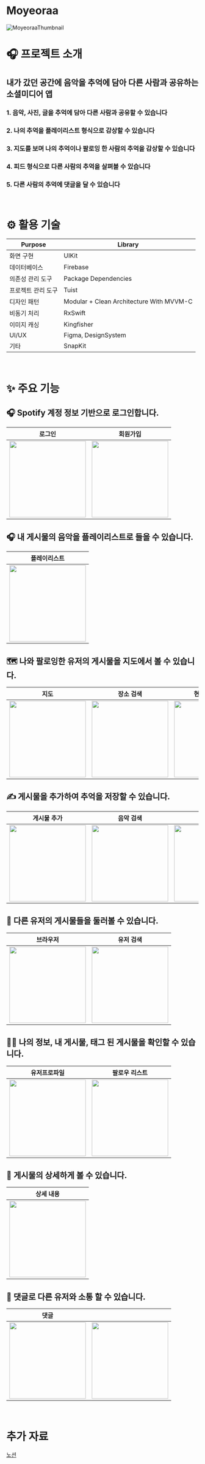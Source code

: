 # Moyeoraa

![MoyeoraaThumbnail](https://github.com/yummyhawaiianpizzakim/Moyeoraa/assets/116874091/cdeadf4f-ac70-42aa-9d26-dcf24158c0b2)

# 🎧 프로젝트 소개  

## 내가 갔던 공간에 음악을 추억에 담아 다른 사람과 공유하는 소셜미디어 앱  
### 1. 음악, 사진, 글을 추억에 담아 다른 사람과 공유할 수 있습니다  
### 2. 나의 추억을 플레이리스트 형식으로 감상할 수 있습니다  
### 3. 지도를 보며 나의 추억이나 팔로잉 한 사람의 추억을 감상할 수 있습니다  
### 4. 피드 형식으로 다른 사람의 추억을 살펴볼 수 있습니다  
### 5. 다른 사람의 추억에 댓글을 달 수 있습니다  
<br>

# :gear: 활용 기술  
 | Purpose                                                   | Library                                                   |
| ------------------------------------------------------------ | ------------------------------------------------------- |
| 화면 구현 | UIKit |
| 데이터베이스 | Firebase |
| 의존성 관리 도구 | Package Dependencies |
| 프로젝트 관리 도구 | Tuist |
| 디자인 패턴 | Modular + Clean Architecture With MVVM-C |
| 비동기 처리 | RxSwift |
| 이미지 캐싱 | Kingfisher |
| UI/UX | Figma, DesignSystem |
| 기타 | SnapKit |

<br>

# ✨ 주요 기능  
## 🎧 Spotify 계정 정보 기반으로 로그인합니다.  
| 로그인 | 회원가입 |
|:-:|:-:|
| <img src="https://github.com/yummyhawaiianpizzakim/MeloPlace/assets/116874091/af6b2ae6-41b4-4e26-9f97-07c38d9b61fb" width="200"> | <img src="https://github.com/yummyhawaiianpizzakim/MeloPlace/assets/116874091/008ce4f1-430d-4ba0-bf12-74e41034e88f" width="200"> |  
## 🎧 내 게시물의 음악을 플레이리스트로 들을 수 있습니다.  
| 플레이리스트 |
|:-:|
| <img src="https://github.com/yummyhawaiianpizzakim/MeloPlace/assets/116874091/63753ee6-8219-417d-9879-688283e7399c" width="200"> |  

## 🗺️ 나와 팔로잉한 유저의 게시물을 지도에서 볼 수 있습니다.  
| 지도 | 장소 검색 | 현재 위치 검색 |
|:-:|:-:|:-:|
| <img src="https://github.com/yummyhawaiianpizzakim/MeloPlace/assets/116874091/78187e11-5bfb-4977-8af3-4d98e51a73a0" width="200"> | <img src="https://github.com/yummyhawaiianpizzakim/MeloPlace/assets/116874091/9b4f4188-429d-407a-bccd-4248d510a95e" width="200"> | <img src="https://github.com/yummyhawaiianpizzakim/MeloPlace/assets/116874091/8644ef37-dd00-4e3b-9c1e-b6fa341cdcd3" width="200"> |  

## ✍️ 게시물을 추가하여 추억을 저장할 수 있습니다.  
| 게시물 추가 | 음악 검색 | 날짜 선택 |
|:-:|:-:|:-:|
| <img src="https://github.com/yummyhawaiianpizzakim/MeloPlace/assets/116874091/77db3761-0102-4e77-b110-3e804169156b" width="200"> | <img src="https://github.com/yummyhawaiianpizzakim/MeloPlace/assets/116874091/263d4b89-4d28-47ee-933a-ae1646f3da00" width="200"> | <img src="https://github.com/yummyhawaiianpizzakim/MeloPlace/assets/116874091/31113ec6-cdb3-471c-9503-e4ed7e8dd079" width="200"> |  

## 👀 다른 유저의 게시물들을 둘러볼 수 있습니다.  
| 브라우저 | 유저 검색 |
|:-:|:-:|
| <img src="https://github.com/yummyhawaiianpizzakim/MeloPlace/assets/116874091/351f9547-5587-46a4-bd66-c4314cb9d3a9" width="200"> | <img src="https://github.com/yummyhawaiianpizzakim/MeloPlace/assets/116874091/f2570cc4-19a5-4abd-ba49-9c9f41dae707" width="200"> |  

## 👨‍⚕️ 나의 정보, 내 게시물, 태그 된 게시물을 확인할 수 있습니다.   
| 유저프로파일 | 팔로우 리스트 |
|:-:|:-:|
| <img src="https://github.com/yummyhawaiianpizzakim/MeloPlace/assets/116874091/5d53c5b1-2262-477c-a9ef-10d56d1d0d9e" width="200"> | <img src="https://github.com/yummyhawaiianpizzakim/MeloPlace/assets/116874091/ab47afd3-4b79-449d-aedc-aab81c520afe" width="200"> |  

## 🔎 게시물의 상세하게 볼 수 있습니다.  
| 상세 내용 |
|:-:|
| <img src="https://github.com/yummyhawaiianpizzakim/MeloPlace/assets/116874091/f9b4d7e6-0264-44bc-a792-e5be52e93174" width="200"> |  

## 💬 댓글로 다른 유저와 소통 할 수 있습니다.  
| 댓글 |  |
|:-:|:-:|
| <img src="https://github.com/yummyhawaiianpizzakim/MeloPlace/assets/116874091/9306ca3f-d13a-411b-bfc9-39a7a96109b6" width="200"> | <img src="https://github.com/yummyhawaiianpizzakim/MeloPlace/assets/116874091/103d8d37-7b79-4af2-91f2-ec61597a112a" width="200"> |  

<br>

# 추가 자료  
[노션](http://pickled-tachometer-184.notion.site/f59b4de8c95b48699e0ba6aa31f851af?pvs=74)  

